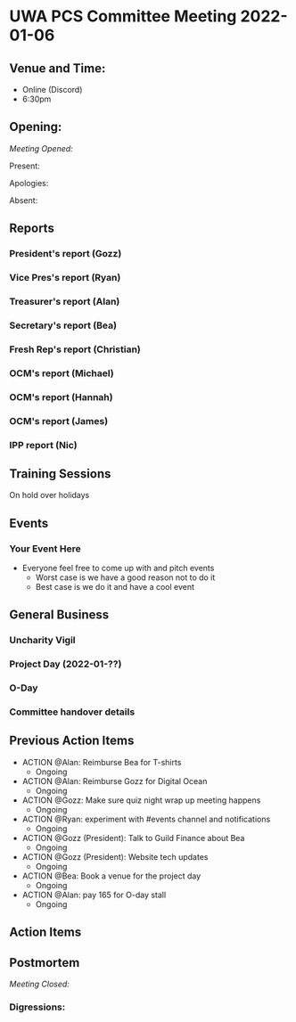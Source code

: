 # UWA PCS Committee Meeting 2022-01-06

## Venue and Time:
- Online (Discord)
- 6:30pm 


## Opening: 

*Meeting Opened:* 

Present:

Apologies:

Absent:


## Reports

### President's report (Gozz)

### Vice Pres's report (Ryan)

### Treasurer's report (Alan)

### Secretary's report (Bea)

### Fresh Rep's report (Christian)

### OCM's report (Michael)

### OCM's report (Hannah)

### OCM's report (James)

### IPP report (Nic)

## Training Sessions
On hold over holidays

## Events


### Your Event Here
- Everyone feel free to come up with and pitch events
    - Worst case is we have a good reason not to do it
    - Best case is we do it and have a cool event

## General Business

### Uncharity Vigil

### Project Day (2022-01-??)

### O-Day

### Committee handover details

## Previous Action Items
- ACTION @Alan: Reimburse Bea for T-shirts
    - Ongoing
- ACTION @Alan: Reimburse Gozz for Digital Ocean
    - Ongoing
- ACTION @Gozz: Make sure quiz night wrap up meeting happens
    - Ongoing
- ACTION @Ryan: experiment with #events channel and notifications
    - Ongoing
- ACTION @Gozz (President): Talk to Guild Finance about Bea
    - Ongoing
- ACTION @Gozz (President): Website tech updates
    - Ongoing
- ACTION @Bea: Book a venue for the project day
    - Ongoing
- ACTION @Alan: pay 165 for O-day stall
    - Ongoing

## Action Items



## Postmortem

*Meeting Closed:*

### Digressions: 

